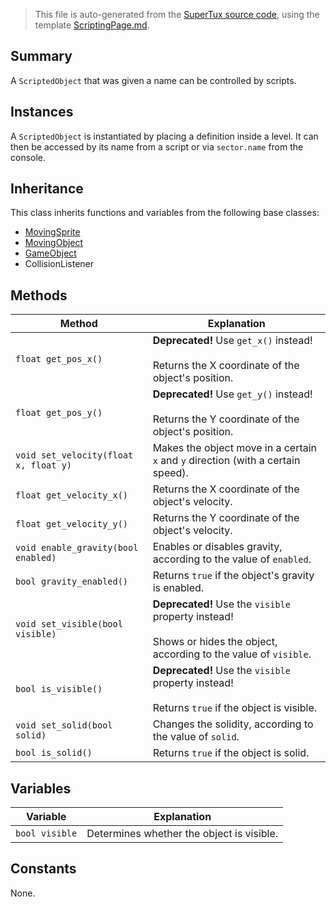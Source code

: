 > This file is auto-generated from the [SuperTux source code](https://github.com/SuperTux/supertux/tree/master/src), using the template [ScriptingPage.md](https://github.com/SuperTux/wiki/tree/master/templates/ScriptingPage.md).

Summary
-------

A `ScriptedObject` that was given a name can be controlled by scripts.

Instances
--------

A `ScriptedObject` is instantiated by placing a definition inside a level. It can then be accessed by its name from a script or via `sector.name` from the console. 

Inheritance
--------

This class inherits functions and variables from the following base classes:
* [MovingSprite](https://github.com/SuperTux/supertux/wiki/ScriptingMovingSprite)
* [MovingObject](https://github.com/SuperTux/supertux/wiki/ScriptingMovingObject)
* [GameObject](https://github.com/SuperTux/supertux/wiki/ScriptingGameObject)
* CollisionListener


Methods
-------

Method | Explanation
-------|-------
`float get_pos_x()` | **Deprecated!** Use `get_x()` instead! <br /><br />Returns the X coordinate of the object's position.
`float get_pos_y()` | **Deprecated!** Use `get_y()` instead! <br /><br />Returns the Y coordinate of the object's position.
`void set_velocity(float x, float y)` | Makes the object move in a certain `x` and `y` direction (with a certain speed).
`float get_velocity_x()` | Returns the X coordinate of the object's velocity.
`float get_velocity_y()` | Returns the Y coordinate of the object's velocity.
`void enable_gravity(bool enabled)` | Enables or disables gravity, according to the value of `enabled`.
`bool gravity_enabled()` | Returns `true` if the object's gravity is enabled.
`void set_visible(bool visible)` | **Deprecated!** Use the `visible` property instead! <br /><br />Shows or hides the object, according to the value of `visible`.
`bool is_visible()` | **Deprecated!** Use the `visible` property instead! <br /><br />Returns `true` if the object is visible.
`void set_solid(bool solid)` | Changes the solidity, according to the value of `solid`.
`bool is_solid()` | Returns `true` if the object is solid.


Variables
---------

Variable | Explanation
---------|---------
`bool visible` | Determines whether the object is visible.


Constants
---------

None.
